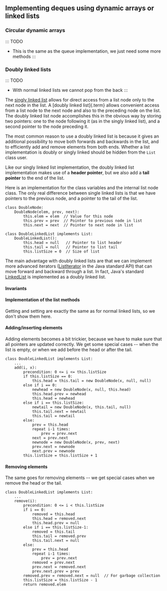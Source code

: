 
## Implementing deques using dynamic arrays or linked lists

### Circular dynamic arrays

::: TODO
- This is the same as the queue implementation, we just need some more methods
:::

### Doubly linked lists

::: TODO
- With normal linked lists we cannot pop from the back
:::

The [singly linked list](#linked-lists) allows for direct access from a list node only to the next
node in the list. A [doubly linked list]{.term}
allows convenient access from a list node to the next node and also to
the preceding node on the list. The doubly linked list node accomplishes
this in the obvious way by storing two pointers: one to the node
following it (as in the singly linked list), and a second pointer to the
node preceding it.

<inlineav id="DoublyLinkedList-CON" src="ChalmersGU/DoublyLinkedList-CON.js" script="DataStructures/DoubleLinkList.js" name="ChalmersGU/DoublyLinkedList-CON" links="DataStructures/DoubleLinkList.css ChalmersGU/CGU-Styles.css" static/>

The most common reason to use a doubly linked list is because it gives
an additional possibility to move both forwards and backwards in the
list, and to efficiently add and remove elements from both ends. Whether
a list implementation is doubly or singly linked should be hidden from
the `List` class user.

Like our singly linked list implementation, the doubly linked list
implementation makes use of a **header pointer**, but we also add a
**tail pointer** to the end of the list.

Here is an implementation for the class variables and the internal list
node class. The only real difference between single linked lists is that
we have pointers to the previous node, and a pointer to the tail of the
list.

    class DoubleNode:
        DoubleNode(elem, prev, next):
            this.elem = elem  // Value for this node
            this.prev = prev  // Pointer to previous node in list
            this.next = next  // Pointer to next node in list

    class DoubleLinkedList implements List:
        DoubleLinkedList():
            this.head = null   // Pointer to list header
            this.tail = null   // Pointer to list tail
            this.listSize = 0  // Size of list


The main advantage with doubly linked lists are that we can implement
more advanced iterators
([ListIterator](https://docs.oracle.com/en/java/javase/11/docs/api/java.base/java/util/ListIterator.html)
in the Java standard API) that can move forward and backward through a
list. In fact, Java's standard
[LinkedList](https://docs.oracle.com/en/java/javase/11/docs/api/java.base/java/util/LinkedList.html)
is implemented as a doubly linked list.


#### Invariants


#### Implementation of the list methods

Getting and setting are exactly the same as for normal linked lists, so
we don't show them here.


#### Adding/inserting elements

Adding elements becomes a bit trickier, because we have to make sure
that all pointers are updated correctly. We get some special cases --
when the list is empty, or when we add before the head or after the
tail.

    class DoubleLinkedList implements List:
        ...
        add(i, x):
            precondition: 0 <= i <= this.listSize
            if this.listSize == 0:
                this.head = this.tail = new DoubleNode(x, null, null)
            else if i == 0:
                newhead = new DoubleNode(x, null, this.head)
                this.head.prev = newhead
                this.head = newhead
            else if i == this.listSize:
                newtail = new DoubleNode(x, this.tail, null)
                this.tail.next = newtail
                this.tail = newtail
            else:
                prev = this.head
                repeat i-1 times:
                    prev = prev.next
                next = prev.next
                newnode = new DoubleNode(x, prev, next)
                prev.next = newnode
                next.prev = newnode
            this.listSize = this.listSize + 1


#### Removing elements

The same goes for removing elements -- we get special cases when we
remove the head or the tail.

    class DoubleLinkedList implements List:
        ...
        remove(i):
            precondition: 0 <= i < this.listSize
            if i == 0:
                removed = this.head
                this.head = removed.next
                this.head.prev = null
            else if i == this.listSize-1:
                removed = this.tail
                this.tail = removed.prev
                this.tail.next = null
            else:
                prev = this.head
                repeat i-1 times:
                    prev = prev.next
                removed = prev.next
                prev.next = removed.next
                prev.next.prev = prev
            removed.prev = removed.next = null  // For garbage collection
            this.listSize = this.listSize - 1
            return removed.elem

